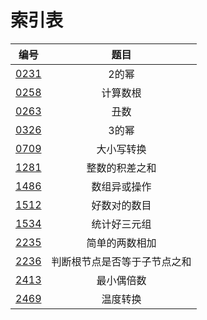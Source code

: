 # 索引表

|  编号  |               题目               |
|:------:|:--------------------------------:|
|[0231](./0231.c)     | 2的幂 |
|[0258](./0258.c)     | 计算数根|
|[0263](./0263.c)     | 丑数|
|[0326](./0326.c)     | 3的幂|
|[0709](./0709.c)     | 大小写转换|
|[1281](./1281.c)     | 整数的积差之和 |
|[1486](./1486.c)     | 数组异或操作|
|[1512](./1512.c)     | 好数对的数目|
|[1534](./1534.c)     | 统计好三元组|
|[2235](./2235.c)     | 简单的两数相加                 |
|[2236](./2236.c)     | 判断根节点是否等于子节点之和               |
|[2413](./2413.c)     |        最小偶倍数        |
|[2469](./2469.c)     | 温度转换                                  |
